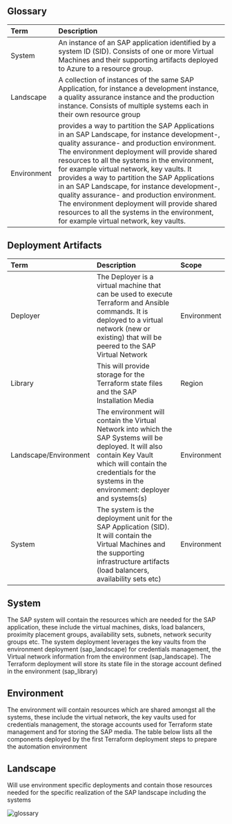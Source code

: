 ## Glossary

|Term|Description|
| :- | :- |
|System|An instance of an SAP application identified by a system ID (SID). Consists of one or more Virtual Machines and their supporting artifacts deployed to Azure to a resource group.|
|Landscape|A collection of instances of the same SAP Application, for instance a development instance, a quality assurance instance and the production instance. Consists of multiple systems each in their own resource group|
|Environment|provides a way to partition the SAP Applications in an SAP Landscape, for instance development-, quality assurance- and production environment. The environment deployment will provide shared resources to all the systems in the environment, for example virtual network, key vaults. It provides a way to partition the SAP Applications in an SAP Landscape, for instance development-, quality assurance- and production environment. The environment deployment will provide shared resources to all the systems in the environment, for example virtual network, key vaults.

## Deployment Artifacts

|Term|Description|Scope|
| :- | :- | :- |
|Deployer|The Deployer is a virtual machine that can be used to execute Terraform and Ansible commands. It is deployed to a virtual network (new or existing) that will be peered to the SAP Virtual Network|Environment|
|Library|This will provide storage for the Terraform state files and the SAP Installation Media|Region|
|Landscape/Environment| The environment will contain the Virtual Network into which the SAP Systems will be deployed. It will also contain Key Vault which will contain the credentials for the systems in the environment: deployer and systems(s) |Environment|
|System|The system is the deployment unit for the SAP Application (SID). It will contain the Virtual Machines and the supporting infrastructure artifacts (load balancers, availability sets etc)|Environment|

## System

The SAP system will contain the resources which are needed for the SAP application, these include the virtual machines, disks, load balancers, proximity placement groups, availability sets, subnets, network security groups etc. The system deployment leverages the key vaults from the environment deployment (sap\_landscape) for credentials management, the Virtual network information from the environment (sap\_landscape). The Terraform deployment will store its state file in the storage account defined in the environment (sap\_library)

## Environment

The environment will contain resources which are shared amongst all the systems, these include the virtual network, the key vaults used for credentials management, the storage accounts used for Terraform state management and for storing the SAP media. The table below lists all the components deployed by the first Terraform deployment steps to prepare the automation environment

## Landscape

Will use environment specific deployments and contain those resources needed for the specific realization of the SAP landscape including the systems 

![glossary](../assets/SAP_estate.jpg)
